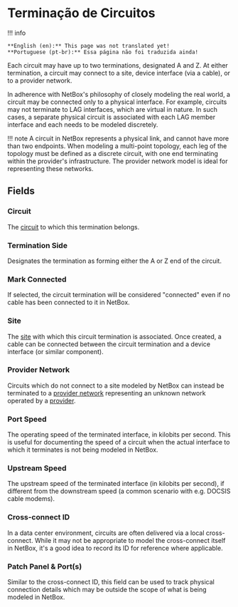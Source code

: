 # Terminação de Circuitos

!!! info

    **English (en):** This page was not translated yet!
    **Portuguese (pt-br):** Essa página não foi traduzida ainda!

Each circuit may have up to two terminations, designated A and Z. At either termination, a circuit may connect to a site, device interface (via a cable), or to a provider network.

In adherence with NetBox's philosophy of closely modeling the real world, a circuit may be connected only to a physical interface. For example, circuits may not terminate to LAG interfaces, which are virtual in nature. In such cases, a separate physical circuit is associated with each LAG member interface and each needs to be modeled discretely.

!!! note
    A circuit in NetBox represents a physical link, and cannot have more than two endpoints. When modeling a multi-point topology, each leg of the topology must be defined as a discrete circuit, with one end terminating within the provider's infrastructure. The provider network model is ideal for representing these networks.

## Fields

### Circuit

The [circuit](./circuit.md) to which this termination belongs.

### Termination Side

Designates the termination as forming either the A or Z end of the circuit.

### Mark Connected

If selected, the circuit termination will be considered "connected" even if no cable has been connected to it in NetBox.

### Site

The [site](../dcim/site.md) with which this circuit termination is associated. Once created, a cable can be connected between the circuit termination and a device interface (or similar component).

### Provider Network

Circuits which do not connect to a site modeled by NetBox can instead be terminated to a [provider network](./providernetwork.md) representing an unknown network operated by a [provider](./provider.md).

### Port Speed

The operating speed of the terminated interface, in kilobits per second. This is useful for documenting the speed of a circuit when the actual interface to which it terminates is not being modeled in NetBox.

### Upstream Speed

The upstream speed of the terminated interface (in kilobits per second), if different from the downstream speed (a common scenario with e.g. DOCSIS cable modems).

### Cross-connect ID

In a data center environment, circuits are often delivered via a local cross-connect. While it may not be appropriate to model the cross-connect itself in NetBox, it's a good idea to record its ID for reference where applicable.

### Patch Panel & Port(s)

Similar to the cross-connect ID, this field can be used to track physical connection details which may be outside the scope of what is being modeled in NetBox.